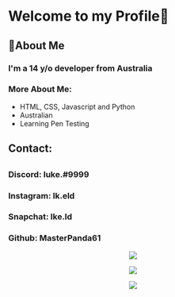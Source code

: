 
<h1> Welcome to my Profile👋</h1>

<h2> 🚀About Me </h2>

<h3> I'm a 14 y/o developer from Australia <h3>
  
  <h3>More About Me:</h3>
   
  - HTML, CSS, Javascript and Python
  - Australian
  - Learning Pen Testing 
  <h2> Contact: <h2> 
<h3> Discord: luke.#9999 </h3>
<h3> Instagram: lk.eld </h3>
<h3> Snapchat: lke.ld </h3>
<h3> Github: MasterPanda61</h3>
  
  <p align="center">
  <img src="https://discord.c99.nl/widget/theme-3/562537207517413376.png"/>
  </p>
  
  <p align="center">
  <img src="https://github-readme-stats.vercel.app/api?username=MasterPanda61&show_icons=true&theme=tokyonight"/>
</p>
    
 <p align="center">
   <img src="https://komarev.com/ghpvc/?username=MasterPanda61&style=flat&color=red" img/>
             </p>

  
